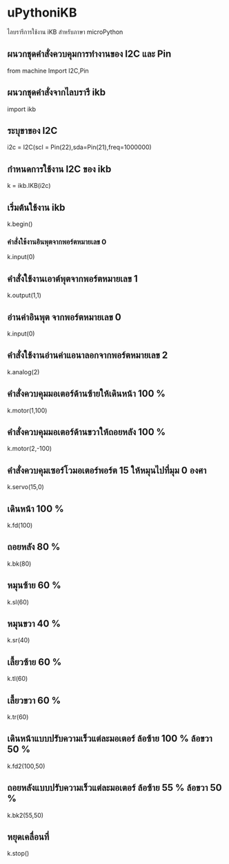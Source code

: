 # uPythoniKB
ไลบรารีการใช้งาน iKB สำหรับภาษา microPython
## ผนวกชุดคำสั่งควบคุมการทำงานของ I2C และ Pin
from machine Import I2C,Pin	
## ผนวกชุดคำสั่งจากไลบรารี ikb
import ikb       	
## ระบุขาของ I2C
i2c = I2C(scl = Pin(22),sda=Pin(21),freq=1000000)    
## กำหนดการใช้งาน I2C ของ ikb
k = ikb.IKB(i2c)        
## เริ่มต้นใช้งาน ikb
k.begin()                                                                      
### คำสั่งใช้งานอินพุตจากพอร์ตหมายเลข 0
k.input(0)     
## คำสั่งใช้งานเอาต์พุตจากพอร์ตหมายเลข 1
k.output(1,1) 		
## อ่านค่าอินพุต จากพอร์ตหมายเลข 0
 k.input(0) 
## คำสั่งใช้งานอ่านค่าแอนาลอกจากพอร์ตหมายเลข 2 
k.analog(2)                                                                    
## คำสั่งควบคุมมอเตอร์ด้านซ้ายให้เดินหน้า 100 %
k.motor(1,100)  
## คำสั่งควบคุมมอเตอร์ด้านขวาให้ถอยหลัง 100 %
k.motor(2,-100)                                                    
## คำสั่งควบคุมเซอร์โวมอเตอร์พอร์ต 15 ให้หมุนไปที่มุม 0 องศา
k.servo(15,0) 	
## เดินหน้า 100 %
k.fd(100) 	 
## ถอยหลัง 80 %
k.bk(80) 	  
## หมุนซ้าย 60 %
k.sl(60)
## หมุนขวา 40 %
k.sr(40) 	    
## เลี้ยวซ้าย 60 %
k.tl(60) 	 
## เลี้ยวขวา 60 %
k.tr(60) 	   
## เดินหน้าแบบปรับความเร็วแต่ละมอเตอร์ ล้อซ้าย 100 % ล้อขวา 50 %
k.fd2(100,50) 
## ถอยหลังแบบปรับความเร็วแต่ละมอเตอร์ ล้อซ้าย 55 % ล้อขวา 50 %
k.bk2(55,50) 	  
## หยุดเคลื่อนที่
k.stop()	                                      
